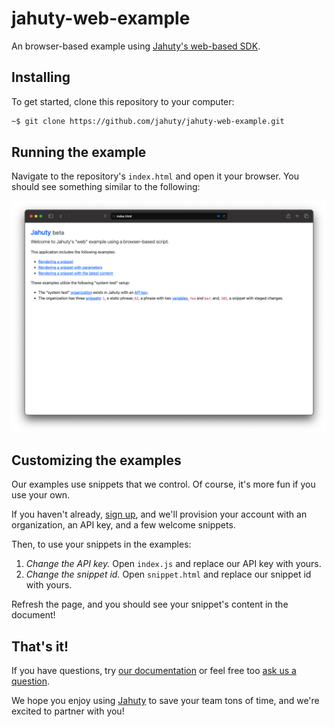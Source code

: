 # jahuty-web-example

An browser-based example using [Jahuty's web-based SDK](https://github.com/jahuty/jahuty-web).

## Installing

To get started, clone this repository to your computer:

```bash
~$ git clone https://github.com/jahuty/jahuty-web-example.git
```

## Running the example

Navigate to the repository's `index.html` and open it your browser. You should see something similar to the following:

![Jahuty example](https://github.com/jahuty/jahuty-web-example/blob/master/example.png)

## Customizing the examples

Our examples use snippets that we control. Of course, it's more fun if you use your own.

If you haven't already, [sign up](https://app.jahuty.com/sign-up), and we'll provision your account with an organization, an API key, and a few welcome snippets.

Then, to use your snippets in the examples:

1. _Change the API key._ Open `index.js` and replace our API key with yours.
1. _Change the snippet id._ Open `snippet.html` and replace our snippet id with yours.

Refresh the page, and you should see your snippet's content in the document!

## That's it!

If you have questions, try [our documentation](https://docs.jahuty.com) or feel free too [ask us a question](https://www.jahuty.com/contact).

We hope you enjoy using [Jahuty](https://www.jahuty.com) to save your team tons of time, and we're excited to partner with you!
